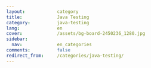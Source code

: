 ```yaml
---
layout:            category
title:             Java Testing
category:          java-testing
lang:              en
cover:             /assets/bg-board-2450236_1280.jpg
sidebar:
  nav:             en_categories
comments:          false
redirect_from:     /categories/java-testing/
---
```

